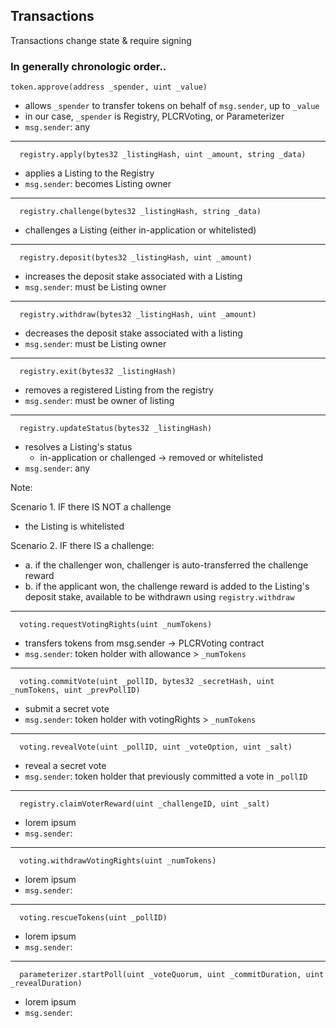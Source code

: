 ## Transactions

Transactions change state & require signing

### In generally chronologic order..

```
token.approve(address _spender, uint _value)
```

* allows `_spender` to transfer tokens on behalf of `msg.sender`, up to `_value`
* in our case, `_spender` is Registry, PLCRVoting, or Parameterizer
* `msg.sender`: any

---

```
  registry.apply(bytes32 _listingHash, uint _amount, string _data)
```

* applies a Listing to the Registry
* `msg.sender`: becomes Listing owner

---

```
  registry.challenge(bytes32 _listingHash, string _data)
```

* challenges a Listing (either in-application or whitelisted)

---

```
  registry.deposit(bytes32 _listingHash, uint _amount)
```

* increases the deposit stake associated with a Listing
* `msg.sender`: must be Listing owner

---

```
  registry.withdraw(bytes32 _listingHash, uint _amount)
```

* decreases the deposit stake associated with a listing
* `msg.sender`: must be Listing owner

---

```
  registry.exit(bytes32 _listingHash)
```

* removes a registered Listing from the registry
* `msg.sender`: must be owner of listing

---

```
  registry.updateStatus(bytes32 _listingHash)
```

* resolves a Listing's status
  * in-application or challenged -> removed or whitelisted
* `msg.sender`: any

Note:

Scenario 1. IF there IS NOT a challenge
- the Listing is whitelisted

Scenario 2. IF there IS a challenge:
- a. if the challenger won, challenger is auto-transferred the challenge reward
- b. if the applicant won, the challenge reward is added to the Listing's deposit stake, available to be withdrawn using `registry.withdraw`

---

```
  voting.requestVotingRights(uint _numTokens)
```

* transfers tokens from msg.sender -> PLCRVoting contract
* `msg.sender`: token holder with allowance > `_numTokens`

---

```
  voting.commitVote(uint _pollID, bytes32 _secretHash, uint _numTokens, uint _prevPollID)
```

* submit a secret vote
* `msg.sender`: token holder with votingRights > `_numTokens`

---

```
  voting.revealVote(uint _pollID, uint _voteOption, uint _salt)
```

* reveal a secret vote
* `msg.sender`: token holder that previously committed a vote in `_pollID`

---

```
  registry.claimVoterReward(uint _challengeID, uint _salt)
```

* lorem ipsum
* `msg.sender`: 

---

```
  voting.withdrawVotingRights(uint _numTokens)
```

* lorem ipsum
* `msg.sender`: 

---

```
  voting.rescueTokens(uint _pollID)
```

* lorem ipsum
* `msg.sender`: 

---

```
  parameterizer.startPoll(uint _voteQuorum, uint _commitDuration, uint _revealDuration)
```

* lorem ipsum
* `msg.sender`: 
